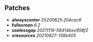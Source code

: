 ## Patches
+ **alwayscenter** *20200625-f04cac6*
+ **fullscreen** *6.2*
+ **uselessgap** *20211119-58414bee958f2*
+ **xresources** *20210827-138b405*
